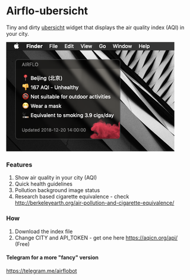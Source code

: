 # Airflo-ubersicht

Tiny and dirty [ubersicht](http://tracesof.net/uebersicht/) widget that displays the air quality index (AQI) in your city.

![screen](https://github.com/kelvinwebdesigner/Airflo-ubersicht/raw/master/screen_2.0.png)

### Features

1. Show air quality in your city (AQI)
2. Quick health guidelines
3. Pollution background image status
4. Research based cigarette equivalence - check http://berkeleyearth.org/air-pollution-and-cigarette-equivalence/

### How

1. Download the index file
2. Change CITY and API_TOKEN - get one here https://aqicn.org/api/ (Free)

#### Telegram for a more "fancy" version

https://telegram.me/airflobot
